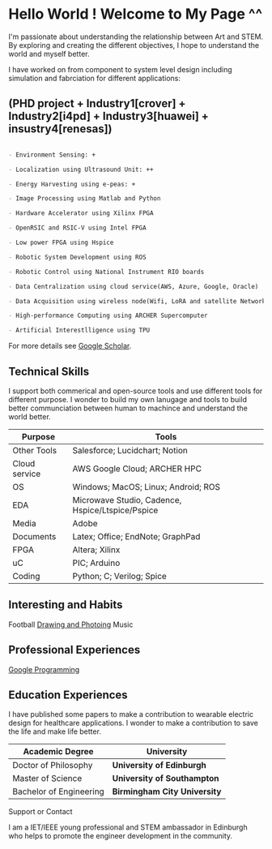 # Hello World ! Welcome to My Page ^^

I'm passionate about understanding the relationship between Art and STEM. By exploring and creating the different objectives, I hope to understand the world and myself better.

I have worked on from component to system level design including simulation and fabrciation for different applications:

## (PHD project + Industry1[crover] + Industry2[i4pd] + Industry3[huawei] + insustry4[renesas])
```markdown

- Environment Sensing: +  

- Localization using Ultrasound Unit: ++

- Energy Harvesting using e-peas: + 

- Image Processing using Matlab and Python

- Hardware Accelerator using Xilinx FPGA

- OpenRSIC and RSIC-V using Intel FPGA

- Low power FPGA using Hspice

- Robotic System Development using ROS

- Robotic Control using National Instrument RIO boards 

- Data Centralization using cloud service(AWS, Azure, Google, Oracle)

- Data Acquisition using wireless node(Wifi, LoRA and satellite Network)

- High-performance Computing using ARCHER Supercomputer

- Artificial Interestlligence using TPU

```

For more details see [Google Scholar](https://scholar.google.com/citations?user=N9f0ieAAAAAJ&hl=en).

## Technical Skills
I support both commerical and open-source tools and use different tools for different purpose. I wonder to build my own lanugage and tools to build better communciation between human to machince and understand the world better.

Purpose | Tools
------------ | -------------
Other Tools| Salesforce; Lucidchart; Notion
Cloud service | AWS Google Cloud; ARCHER HPC 
OS | Windows; MacOS; Linux; Android; ROS 
EDA|  Microwave Studio, Cadence, Hspice/Ltspice/Pspice 
Media | Adobe
Documents | Latex; Office; EndNote; GraphPad
FPGA | Altera; Xilinx
uC | PIC; Arduino
Coding| Python; C; Verilog; Spice

## Interesting and Habits
Football
[Drawing and Photoing](https://www.behance.net/fzwang)
Music

## Professional Experiences
[Google Programming](https://sites.google.com/view/2021pix6/home)

## Education Experiences

I have published some papers to make a contribution to wearable electric design for healthcare applications. I wonder to make a contribution to save the life and make life better.

Academic Degree | University
------------ | -------------
Doctor of Philosophy| **University of Edinburgh**
Master of Science | **University of Southampton**
Bachelor of Engineering | **Birmingham City University**

Support or Contact

I am a IET/IEEE young professional and STEM ambassador in Edinburgh who helps to promote the engineer development in the community.
